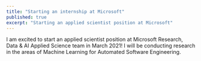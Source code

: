 ```yaml
---
title: "Starting an internship at Microsoft"
published: true
excerpt: "Starting an applied scientist position at Microsoft"
---
```


I am excited to start an applied scientist position at Microsoft Research, Data & AI Applied Science team in March 2021! I will be conducting research in the areas of Machine Learning for Automated Software Engineering.